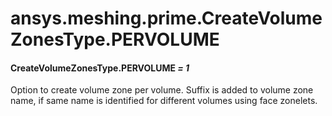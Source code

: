 <a id="ansys-meshing-prime-createvolumezonestype-pervolume"></a>

# ansys.meshing.prime.CreateVolumeZonesType.PERVOLUME

<a id="ansys.meshing.prime.CreateVolumeZonesType.PERVOLUME"></a>

#### CreateVolumeZonesType.PERVOLUME *= 1*

Option to create volume zone per volume. Suffix is added to volume zone name, if same name is identified for different volumes using face zonelets.

<!-- !! processed by numpydoc !! -->
